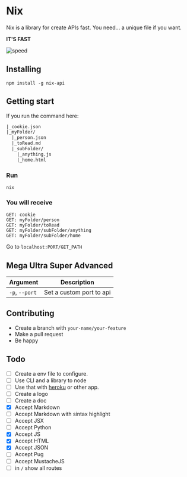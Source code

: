 # Nix

Nix is a library for create APIs fast. You need... a unique file if you want. 

**IT'S FAST**

![speed](https://media.giphy.com/media/5YayOGiDo5vItN379Q/giphy.gif)

## Installing

```
npm install -g nix-api
```

## Getting start

If you run the command here:

```txt
|_cookie.json
|_myFolder/
  |_person.json
  |_toRead.md
  |_subFolder/
    |_anything.js
    |_home.html

```

### Run

```
nix
```

### You will receive

```
GET: cookie
GET: myFolder/person
GET: myFolder/toRead
GET: myFolder/subFolder/anything
GET: myFolder/subFolder/home
```

Go to `localhost:PORT/GET_PATH`

## Mega Ultra Super Advanced

|Argument|Description|
|--------|-----------|
|`-p`, `--port`| Set a custom port to api|


## Contributing

* Create a branch with `your-name/your-feature`
* Make a pull request
* Be happy

## Todo

- [ ] Create a env file to configure.
- [ ] Use CLI and a library to node
- [ ] Use that with [heroku](https://www.heroku.com/) or other app.
- [ ] Create a logo
- [ ] Create a doc
- [x] Accept Markdown
- [ ] Accept Markdown with sintax highlight
- [ ] Accept JSX
- [ ] Accept Python
- [x] Accept JS
- [x] Accept HTML
- [x] Accept JSON
- [ ] Accept Pug
- [ ] Accept MustacheJS
- [ ] in `/` show all routes